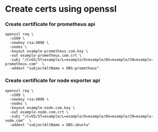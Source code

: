 # Create certs using openssl


### Create certificate for prometheus api

```
openssl req \
  -x509 \
  -newkey rsa:4096 \
  -nodes \
  -keyout example-prometheus.com.key \
  -out example-prometheus.com.crt \
  -subj "/C=US/ST=example/L=example/O=example/OU=example/CN=example-prometheus.com"  \
  -addext "subjectAltName = DNS:prometheus" 
```

### Create certificate for node exporter api

```
openssl req \
  -x509 \
  -newkey rsa:4096 \
  -nodes \
  -keyout example-node.com.key \
  -out example-node.com.crt \
  -subj "/C=US/ST=example/L=example/O=example/OU=example/CN=example-node.com"  \
  -addext "subjectAltName = DNS:ubuntu" 
```